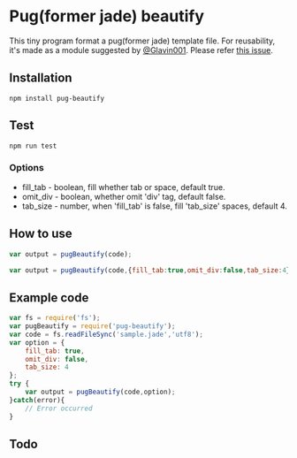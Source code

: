 # Pug(former jade) beautify
This tiny program format a pug(former jade) template file.
For reusability, it's made as a module suggested by [@Glavin001](https://github.com/Glavin001).
Please refer [this issue](https://github.com/vingorius/jade-beautify/issues/7).

## Installation
```shell
npm install pug-beautify
```
## Test
```shell
npm run test
```
### Options
* fill_tab - boolean, fill whether tab or space, default true.
* omit_div - boolean, whether omit 'div' tag, default false.
* tab_size - number, when 'fill_tab' is false, fill 'tab_size' spaces, default 4.

## How to use
```javascript
var output = pugBeautify(code);
```
```javascript
var output = pugBeautify(code,{fill_tab:true,omit_div:false,tab_size:4});
```

## Example code
```javascript
var fs = require('fs');
var pugBeautify = require('pug-beautify');
var code = fs.readFileSync('sample.jade','utf8');
var option = {
    fill_tab: true,
    omit_div: false,
    tab_size: 4
};
try {
    var output = pugBeautify(code,option);
}catch(error){
    // Error occurred
}
```
## Todo
